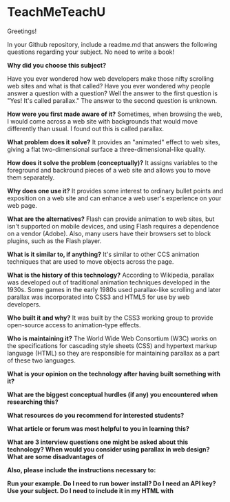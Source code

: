 # TeachMeTeachU
Greetings!

In your Github repository, include a readme.md that answers the following questions regarding your subject. No need to write a book!

<b>Why did you choose this subject?</b>

Have you ever wondered how web developers make those nifty scrolling web sites and what is that called? Have you ever wondered why people answer a question with a question? Well the answer to the first question is "Yes! It's called parallax." The answer to the second question is unknown.

<b>How were you first made aware of it?</b>
Sometimes, when browsing the web, I would come across a web site with backgrounds that would move differently than usual. I found out this is called parallax.

<b>What problem does it solve?</b>
It provides an "animated" effect to web sites, giving a flat two-dimensional surface a three-dimensional-like quality.

<b>How does it solve the problem (conceptually)?</b>
It assigns variables to the foreground and backround pieces of a web site and allows you to move them separately.

<b>Why does one use it?</b>
It provides some interest to ordinary bullet points and exposition on a web site and can enhance a web user's experience on your web page.

<b>What are the alternatives?</b>
Flash can provide animation to web sites, but isn't supported on mobile devices, and using Flash requires a dependence on a vendor (Adobe). Also, many users have their browsers set to block plugins, such as the Flash player.

<b>What is it similar to, if anything?</b>
It's similar to other CCS animation techniques that are used to move objects across the page.

<b>What is the history of this technology?</b>
According to Wikipedia, parallax was developed out of traditional animation techniques developed in the 1930s. Some games in the early 1980s used parallax-like scrolling and later parallax was incorporated into CSS3 and HTML5 for use by web developers.

<b>Who built it and why?</b>
It was built by the CSS3 working group to provide open-source access to animation-type effects.

<b>Who is maintaining it?</b>
The World Wide Web Consortium (W3C) works on the specifications for cascading style sheets (CSS) and hypertext markup language (HTML) so they are responsible for maintaining parallax as a part of these two languages.

<b>What is your opinion on the technology after having built something with it?</b>

<b>What are the biggest conceptual hurdles (if any) you encountered when researching this?</b>

<b>What resources do you recommend for interested students?</b>

<b>What article or forum was most helpful to you in learning this?</b>

<b>What are 3 interview questions one might be asked about this technology?<b>
When would you consider using parallax in web design?
What are some disadvantages of 

Also, please include the instructions necessary to:

Run your example.
Do I need to run bower install? Do I need an API key?
Use your subject.
Do I need to include it in my HTML with <script> tags? Do I need to brew install anything? Can I deploy it to Heroku?
Suggestions for subjects

React.js
Meteor.js
Python/Django
Drupal/WordPress/PHP
